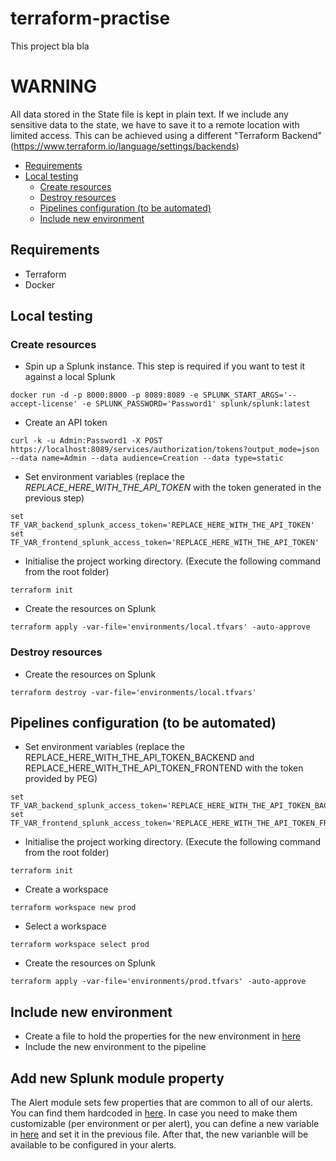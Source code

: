 # terraform-practise
This project bla bla

# WARNING
All data stored in the State file is kept in plain text. 
If we include any sensitive data to the state, we have to save it to a remote location with limited access. This can be achieved using a different "Terraform Backend" (https://www.terraform.io/language/settings/backends)

- [Requirements](#requirements)
- [Local testing](#local-testing)
  - [Create resources](#create-resources)
  - [Destroy resources](#destroy-resources)
  - [Pipelines configuration (to be automated)](#pipelines-configuration-to-be-automated)
  - [Include new environment](#include-new-environment)

## Requirements
- Terraform
- Docker

## Local testing
### Create resources
- Spin up a Splunk instance. This step is required if you want to test it against a local Splunk
```
docker run -d -p 8000:8000 -p 8089:8089 -e SPLUNK_START_ARGS='--accept-license' -e SPLUNK_PASSWORD='Password1' splunk/splunk:latest
```
- Create an API token
```
curl -k -u Admin:Password1 -X POST https://localhost:8089/services/authorization/tokens?output_mode=json --data name=Admin --data audience=Creation --data type=static
```
- Set environment variables (replace the _REPLACE_HERE_WITH_THE_API_TOKEN_ with the token generated in the previous step)
```
set TF_VAR_backend_splunk_access_token='REPLACE_HERE_WITH_THE_API_TOKEN'
set TF_VAR_frontend_splunk_access_token='REPLACE_HERE_WITH_THE_API_TOKEN'
```
- Initialise the project working directory. (Execute the following command from the root folder) 
```
terraform init
```
- Create the resources on Splunk
```
terraform apply -var-file='environments/local.tfvars' -auto-approve
```

### Destroy resources
- Create the resources on Splunk
```
terraform destroy -var-file='environments/local.tfvars'
```

## Pipelines configuration (to be automated)

- Set environment variables (replace the REPLACE_HERE_WITH_THE_API_TOKEN_BACKEND and REPLACE_HERE_WITH_THE_API_TOKEN_FRONTEND with the token provided by PEG)
```
set TF_VAR_backend_splunk_access_token='REPLACE_HERE_WITH_THE_API_TOKEN_BACKEND'
set TF_VAR_frontend_splunk_access_token='REPLACE_HERE_WITH_THE_API_TOKEN_FRONTEND'
```
- Initialise the project working directory. (Execute the following command from the root folder) 
```
terraform init
```
- Create a workspace
```
terraform workspace new prod
```
- Select a workspace
```
terraform workspace select prod
```
- Create the resources on Splunk
```
terraform apply -var-file='environments/prod.tfvars' -auto-approve
```

## Include new environment
- Create a file to hold the properties for the new environment in [here](/environments/)
- Include the new environment to the pipeline

## Add new Splunk module property
The Alert module sets few properties that are common to all of our alerts. You can find them hardcoded in [here](/modules/bingo_alert/main.tf).
In case you need to make them customizable (per environment or per alert), you can define a new variable in [here](/modules/bingo_alert/variables.tf) and set it in the previous file. After that, the new varianble will be available to be configured in your alerts.
